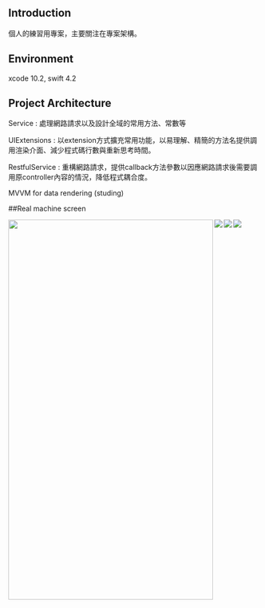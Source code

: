 ## Introduction
個人的練習用專案，主要關注在專案架構。

## Environment
xcode 10.2, swift 4.2

## Project Architecture

Service : 處理網路請求以及設計全域的常用方法、常數等

UIExtensions : 以extension方式擴充常用功能，以易理解、精簡的方法名提供調用渲染介面、減少程式碼行數與重新思考時間。

RestfulService : 重構網路請求，提供callback方法參數以因應網路請求後需要調用原controller內容的情況，降低程式耦合度。

MVVM for data rendering (studing)


##Real machine screen

<img align="left" src="https://github.com/fu06gjo3cl4/screenshots/blob/master/Screenshots/maincontroller.gif" width="410" height="762" />

<img align="left" src="https://github.com/fu06gjo3cl4/screenshots/blob/master/Screenshots/forum.gif"  />

<img align="left" src="https://github.com/fu06gjo3cl4/screenshots/blob/master/Screenshots/personal_management.gif"  />

<img align="left" src="https://github.com/fu06gjo3cl4/screenshots/blob/master/Screenshots/todetect.gif"  />
